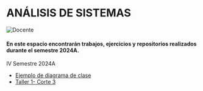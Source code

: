 # ANÁLISIS DE SISTEMAS
![Docente](https://img.shields.io/badge/Docente-Jesús_Ariel_González_Bonilla-%23FF0000.svg?style=for-the-badge&logo=Docente)

#### En este espacio encontrarán trabajos, ejercicios y repositorios realizados durante el semestre 2024A.

IV Semestre 2024A

* [Ejemplo de diagrama de clase](Ejemplo_diagrama_clase)
* [Taller 1- Corte 3](Taller_1Corte_III)